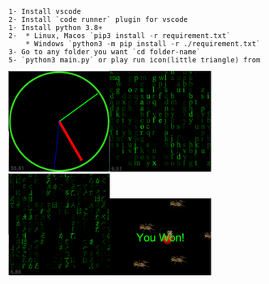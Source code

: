 <pre>
1- Install vscode
2- Install `code runner` plugin for vscode
1- Install python 3.8+ 
2-  * Linux, Macos `pip3 install -r requirement.txt`
    * Windows `python3 -m pip install -r ./requirement.txt`
3- Go to any folder you want `cd folder-name`
5- `python3 main.py` or play run icon(little triangle) from `code runner`
</pre>

<img src="./pics/1.png" alt="drawing" width="200"/><img src="./pics/2.png" alt="drawing" width="200"/></br>
<img src="./pics/3.png" alt="drawing" width="200"/><img src="./pics/4.png" alt="drawing" width="200"/>

